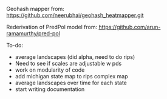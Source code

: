 Geohash mapper from: https://github.com/neerubhai/geohash_heatmapper.git 

Rederivation of PredPol model from: https://github.com/arun-ramamurthy/pred-pol

To-do:
- average landscapes (did alpha, need to do rips)
- Need to see if scales are adjustable w pds
- work on modularity of code
- add michigan state map to rips complex map
- average landscapes over time for each state
- start writing documentation

